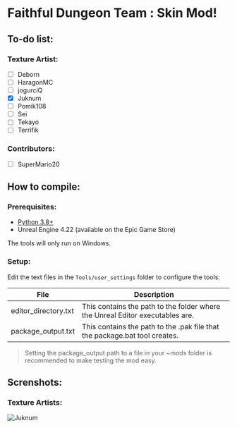 # Faithful Dungeon Team : Skin Mod!

## To-do list:
### Texture Artist:
- [ ] Deborn
- [ ] HaragonMC
- [ ] jogurciQ
- [x] Juknum
- [ ] Pomik108
- [ ] Sei
- [ ] Tekayo
- [ ] Terrifik

### Contributors:
- [ ] SuperMario20

## How to compile:

### Prerequisites:
- [Python 3.8+](https://www.microsoft.com/en-us/p/python-38/9mssztt1n39l?activetab=pivot:overviewtab)
- Unreal Engine 4.22 (available on the Epic Game Store)

The tools will only run on Windows.

### Setup:
Edit the text files in the `Tools/user_settings` folder to configure the tools:

| File | Description |
| -------- | -------- |
| editor_directory.txt     | This contains the path to the folder where the Unreal Editor executables are.     |
| package_output.txt     | This contains the path to the .pak file that the package.bat tool creates.     |

> Setting the package_output path to a file in your ~mods folder is recommended to make testing the mod easy.

## Screnshots: 
### Texture Artists: 
![Juknum](https://i.imgur.com/l9dzkpX.png)
